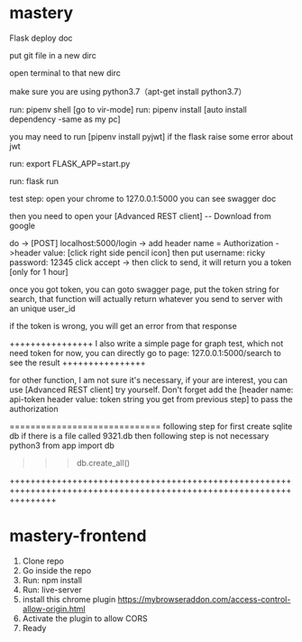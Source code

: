 # mastery

Flask deploy doc


put git file in a new dirc

open terminal to that new dirc

make sure you are using python3.7（apt-get install python3.7）

run: pipenv shell     [go to vir-mode]
run:  pipenv install  [auto install dependency -same as my pc]

you may need to run [pipenv install pyjwt] if the flask raise some error about jwt

run: export FLASK_APP=start.py

run: flask run


test step:
open your chrome to 127.0.0.1:5000   you can see swagger doc

then you need to open your [Advanced REST client] -- Download from google 

do  ->  [POST] localhost:5000/login
    ->  add header name = Authorization  ->header value: [click right side pencil icon] then put username: ricky  password: 12345  click accept
    -> then click to send, it will return you a token [only for 1 hour]

once you got token, you can goto swagger page, put the token string for search,
that function will actually return whatever you send to server with an unique user_id

if the token is wrong, you will get an error from that response

++++++++++++++++
I also write a simple page for graph test, which not need token for now, 
you can directly go to page:  127.0.0.1:5000/search    to see the result
++++++++++++++++

for other function, I am not sure it's necessary, if your are interest, you can use 
[Advanced REST client] try yourself. Don't forget add the [header name: api-token  header value: token string you get from previous step] to pass the authorization



=============================
following step for first create sqlite db
if there is a file called 9321.db then following step is not necessary
python3 from app import db
>>>db.create_all()



+++++++++++++++++++++++++++++++++++++++++++++++++++++++++++++++++++++++++++++++++++++++++++++++++++++++++++++++++++++
# mastery-frontend
1. Clone repo
2. Go inside the repo
3. Run: npm install
4. Run: live-server
5. install this chrome plugin https://mybrowseraddon.com/access-control-allow-origin.html
6. Activate the plugin to allow CORS
7. Ready